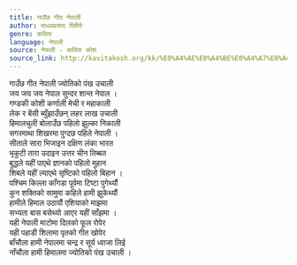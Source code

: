 ```yaml
---
title: गाउँछ गीत नेपाली
author: माधवप्रसाद घिमिरे
genre: कविता
language: नेपाली
source: नेपाली - कविता कोश
source_link: http://kavitakosh.org/kk/%E0%A4%AE%E0%A4%BE%E0%A4%A7%E0%A4%B5%E0%A4%AA%E0%A5%8D%E0%A4%B0%E0%A4%B8%E0%A4%BE%E0%A4%A6_%E0%A4%98%E0%A4%BF%E0%A4%AE%E0%A4%BF%E0%A4%B0%E0%A5%87
---
```


गाउँछ गीत नेपाली ज्योतिको पंख उचाली  
जय जय जय नेपाल सुन्दर शान्त नेपाल ।  
गण्डकी कोशी कर्णाली मेची र महाकाली  
लेक र बेंसी ब्युँझाउँछन् लहर लाख उचाली  
हिमालचुली बोलाउँछ पहिलो झुल्का निकाली  
सगरमाथा शिखरमा पुग्दछ पहिले नेपाली ।  
सीताले सारा भिजाइन दक्षिण लंका भारत  
भृकुटी तारा उदाइन उत्तर चीन तिब्बत  
बुद्धले यहीं पाएथे ज्ञानको पहिलो मुहान  
शिबले यहीं ल्याएथे सृष्टिको पहिलो बिहान ।  
पश्चिम किल्ला काँगडा पूर्वमा टिष्टा पुगेथ्यौं  
कुन शक्तिको सामुमा कहिले हामी झुकेथ्यौं  
हामीले हिमाल उठायौं एशियाको माझमा  
सभ्यता बास बसेथ्यो आएर यहीं साँझमा ।  
यही नेपाली माटोमा दिलको फूल रोपेर  
यही पहाडी शिलामा पृतको गीत खोपेर  
बाँचौला हामी नेपालमा चन्द्र र सूर्य ध्वाजा लिई  
नाँचौंला हामी हिमालमा ज्योतिको पंख उचाली ।

